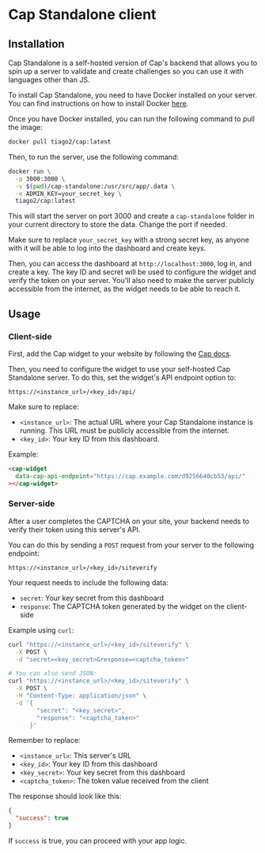 # Cap Standalone client

## Installation

Cap Standalone is a self-hosted version of Cap's backend that allows you to spin up a server to validate and create challenges so you can use it with languages other than JS.

To install Cap Standalone, you need to have Docker installed on your server. You can find instructions on how to install Docker [here](https://docs.docker.com/get-docker/).

Once you have Docker installed, you can run the following command to pull the image:

```bash
docker pull tiago2/cap:latest
```

Then, to run the server, use the following command:

```bash
docker run \
  -p 3000:3000 \
  -v $(pwd)/cap-standalone:/usr/src/app/.data \
  -e ADMIN_KEY=your_secret_key \
  tiago2/cap:latest
```

This will start the server on port 3000 and create a `cap-standalone` folder in your current directory to store the data. Change the port if needed.

Make sure to replace `your_secret_key` with a strong secret key, as anyone with it will be able to log into the dashboard and create keys.

Then, you can access the dashboard at `http://localhost:3000`, log in, and create a key. The key ID and secret will be used to configure the widget and verify the token on your server. You'll also need to make the server publicly accessible from the internet, as the widget needs to be able to reach it.

## Usage

### Client-side

First, add the Cap widget to your website by following the [Cap docs](https://cap.tiagorangel.com/).

Then, you need to configure the widget to use your self-hosted Cap Standalone server. To do this, set the widget's API endpoint option to:

```
https://<instance_url>/<key_id>/api/
```

Make sure to replace:

- `<instance_url>`: The actual URL where your Cap Standalone instance is running. This URL must be publicly accessible from the internet.
- `<key_id>`: Your key ID from this dashboard.

Example:

```html
<cap-widget
  data-cap-api-endpoint="https://cap.example.com/d9256640cb53/api/"
></cap-widget>
```

### Server-side

After a user completes the CAPTCHA on your site, your backend needs to verify their token using this server's API.

You can do this by sending a `POST` request from your server to the following endpoint:

```
https://<instance_url>/<key_id>/siteverify
```

Your request needs to include the following data:

- `secret`: Your key secret from this dashboard
- `response`: The CAPTCHA token generated by the widget on the client-side

Example using `curl`:

```bash
curl "https://<instance_url>/<key_id>/siteverify" \
  -X POST \
  -d "secret=<key_secret>&response=<captcha_token>"

# You can also send JSON:
curl "https://<instance_url>/<key_id>/siteverify" \
  -X POST \
  -H "Content-Type: application/json" \
  -d '{
        "secret": "<key_secret>",
        "response": "<captcha_token>"
      }'
```

Remember to replace:

- `<instance_url>`: This server's URL
- `<key_id>`: Your key ID from this dashboard
- `<key_secret>`: Your key secret from this dashboard
- `<captcha_token>`: The token value received from the client

The response should look like this:

```json
{
  "success": true
}
```

If `success` is true, you can proceed with your app logic.
